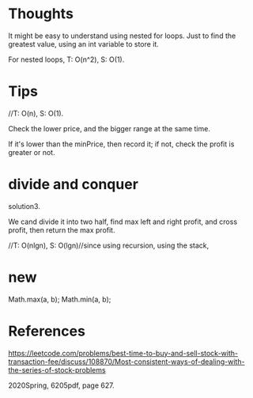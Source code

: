 # Thoughts

It might be easy to understand using nested for loops. Just to find the greatest value, using an int variable to store it. 

For nested loops, T: O(n^2), S: O(1).

# Tips

//T: O(n), S: O(1).

Check the lower price, and the bigger range at the same time.

If it's lower than the minPrice, then record it; if not, check the profit is greater or not.

# divide and conquer

solution3.

We cand divide it into two half, find max left and right profit, and cross profit, then return the max profit.

//T: O(nlgn), S: O(lgn)//since using recursion, using the stack,

# new

Math.max(a, b); Math.min(a, b);

# References

https://leetcode.com/problems/best-time-to-buy-and-sell-stock-with-transaction-fee/discuss/108870/Most-consistent-ways-of-dealing-with-the-series-of-stock-problems

2020Spring, 6205pdf, page 627.
